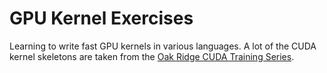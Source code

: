 # GPU Kernel Exercises
Learning to write fast GPU kernels in various languages. A lot of the CUDA kernel skeletons are taken from
the [Oak Ridge CUDA Training Series](https://github.com/olcf/cuda-training-series).